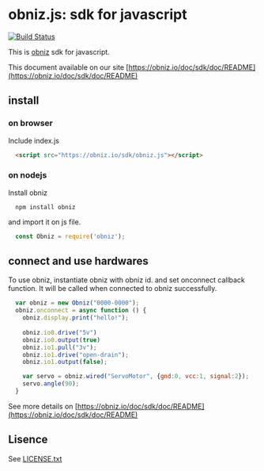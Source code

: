 # obniz.js: sdk for javascript

[![Build Status](https://secure.travis-ci.org/obniz/obniz.png?branch=master)](http://travis-ci.org/obniz/obniz)

This is [obniz](https://obniz.io/) sdk for javascript.

This document available on our site [https://obniz.io/doc/sdk/doc/README](https://obniz.io/doc/sdk/doc/README)

## install

### on browser

Include index.js
```html
  <script src="https://obniz.io/sdk/obniz.js"></script>
```
### on nodejs
Install obniz
```shell
  npm install obniz
```
and import it on js file.
```javascript
  const Obniz = require('obniz');
```

## connect and use hardwares
To use obniz, instantiate obniz with obniz id. and set onconnect callback function. It will be called when connected to obniz successfully.
```javascript
  var obniz = new Obniz("0000-0000");
  obniz.onconnect = async function () {
    obniz.display.print("hello!");
    
    obniz.io0.drive("5v")
    obniz.io0.output(true)
    obniz.io1.pull("3v");
    obniz.io1.drive("open-drain");
    obniz.io1.output(false);

    var servo = obniz.wired("ServoMotor", {gnd:0, vcc:1, signal:2});
    servo.angle(90);
  }
```

See more details on [https://obniz.io/doc/sdk/doc/README](https://obniz.io/doc/sdk/doc/README)

## Lisence

See [LICENSE.txt](./LICENSE.txt)
